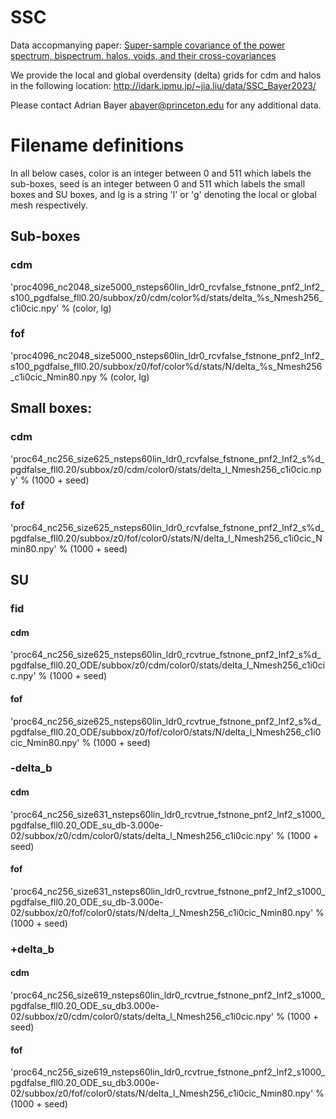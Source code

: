 # SSC

Data accopmanying paper: [Super-sample covariance of the power spectrum, bispectrum, halos, voids, and their cross-covariances](https://arxiv.org/abs/2210.15647)

We provide the local and global overdensity (delta) grids for cdm and halos in the following location: <http://idark.ipmu.jp/~jia.liu/data/SSC_Bayer2023/>

Please contact Adrian Bayer <abayer@princeton.edu> for any additional data.

# Filename definitions

In all below cases, color is an integer between 0 and 511 which labels the sub-boxes, seed is an integer between 0 and 511 which labels the small boxes and SU boxes, and lg is a string 'l' or 'g' denoting the local or global mesh respectively.

## Sub-boxes
### cdm
'proc4096_nc2048_size5000_nsteps60lin_ldr0_rcvfalse_fstnone_pnf2_lnf2_s100_pgdfalse_fll0.20/subbox/z0/cdm/color%d/stats/delta_%s_Nmesh256_c1i0cic.npy' % (color, lg)

### fof
'proc4096_nc2048_size5000_nsteps60lin_ldr0_rcvfalse_fstnone_pnf2_lnf2_s100_pgdfalse_fll0.20/subbox/z0/fof/color%d/stats/N/delta_%s_Nmesh256_c1i0cic_Nmin80.npy % (color, lg)

## Small boxes:
### cdm
'proc64_nc256_size625_nsteps60lin_ldr0_rcvfalse_fstnone_pnf2_lnf2_s%d_pgdfalse_fll0.20/subbox/z0/cdm/color0/stats/delta_l_Nmesh256_c1i0cic.npy' % (1000 + seed)

### fof
'proc64_nc256_size625_nsteps60lin_ldr0_rcvfalse_fstnone_pnf2_lnf2_s%d_pgdfalse_fll0.20/subbox/z0/fof/color0/stats/N/delta_l_Nmesh256_c1i0cic_Nmin80.npy' % (1000 + seed)

## SU
### fid

#### cdm
'proc64_nc256_size625_nsteps60lin_ldr0_rcvtrue_fstnone_pnf2_lnf2_s%d_pgdfalse_fll0.20_ODE/subbox/z0/cdm/color0/stats/delta_l_Nmesh256_c1i0cic.npy' % (1000 + seed)

#### fof
'proc64_nc256_size625_nsteps60lin_ldr0_rcvtrue_fstnone_pnf2_lnf2_s%d_pgdfalse_fll0.20_ODE/subbox/z0/fof/color0/stats/N/delta_l_Nmesh256_c1i0cic_Nmin80.npy' % (1000 + seed)

### -delta_b

#### cdm
'proc64_nc256_size631_nsteps60lin_ldr0_rcvtrue_fstnone_pnf2_lnf2_s1000_pgdfalse_fll0.20_ODE_su_db-3.000e-02/subbox/z0/cdm/color0/stats/delta_l_Nmesh256_c1i0cic.npy' % (1000 + seed)

#### fof
'proc64_nc256_size631_nsteps60lin_ldr0_rcvtrue_fstnone_pnf2_lnf2_s1000_pgdfalse_fll0.20_ODE_su_db-3.000e-02/subbox/z0/fof/color0/stats/N/delta_l_Nmesh256_c1i0cic_Nmin80.npy' % (1000 + seed)

### +delta_b
#### cdm
'proc64_nc256_size619_nsteps60lin_ldr0_rcvtrue_fstnone_pnf2_lnf2_s1000_pgdfalse_fll0.20_ODE_su_db3.000e-02/subbox/z0/cdm/color0/stats/delta_l_Nmesh256_c1i0cic.npy' % (1000 + seed)

#### fof
'proc64_nc256_size619_nsteps60lin_ldr0_rcvtrue_fstnone_pnf2_lnf2_s1000_pgdfalse_fll0.20_ODE_su_db3.000e-02/subbox/z0/fof/color0/stats/N/delta_l_Nmesh256_c1i0cic_Nmin80.npy' % (1000 + seed)
